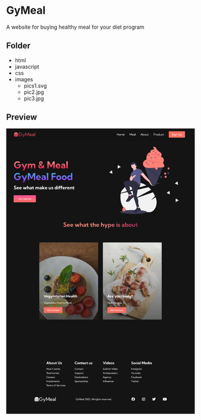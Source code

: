 # GyMeal
A website for buying healthy meal for your diet program

## Folder
- html
- javascript
- css
- images
  - pics1.svg
  - pic2.jpg
  - pic3.jpg

## Preview
![picture alt](https://github.com/liaurenpermata/GyMeal/blob/main/GyMeal.png "GyMeal Preview")
